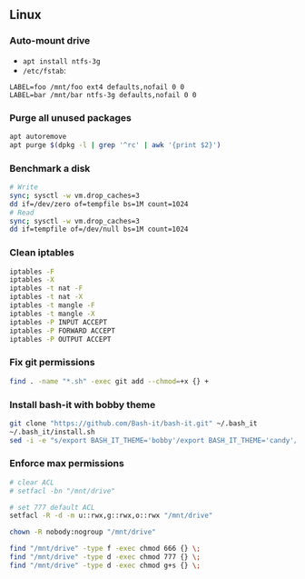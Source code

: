 ## Linux
### Auto-mount drive
- `apt install ntfs-3g`
- `/etc/fstab`:
```
LABEL=foo /mnt/foo ext4 defaults,nofail 0 0
LABEL=bar /mnt/bar ntfs-3g defaults,nofail 0 0
```

### Purge all unused packages
```bash
apt autoremove
apt purge $(dpkg -l | grep '^rc' | awk '{print $2}')
```

### Benchmark a disk
```bash
# Write
sync; sysctl -w vm.drop_caches=3
dd if=/dev/zero of=tempfile bs=1M count=1024
# Read
sync; sysctl -w vm.drop_caches=3
dd if=tempfile of=/dev/null bs=1M count=1024
```

### Clean iptables
```bash
iptables -F
iptables -X
iptables -t nat -F
iptables -t nat -X
iptables -t mangle -F
iptables -t mangle -X
iptables -P INPUT ACCEPT
iptables -P FORWARD ACCEPT
iptables -P OUTPUT ACCEPT
```

### Fix git permissions
```bash
find . -name "*.sh" -exec git add --chmod=+x {} +
```

### Install bash-it with bobby theme
```bash
git clone "https://github.com/Bash-it/bash-it.git" ~/.bash_it
~/.bash_it/install.sh
sed -i -e "s/export BASH_IT_THEME='bobby'/export BASH_IT_THEME='candy'/g" ~/.bashrc
```

### Enforce max permissions
```bash
# clear ACL
# setfacl -bn "/mnt/drive"

# set 777 default ACL
setfacl -R -d -m u::rwx,g::rwx,o::rwx "/mnt/drive"

chown -R nobody:nogroup "/mnt/drive"

find "/mnt/drive" -type f -exec chmod 666 {} \;
find "/mnt/drive" -type d -exec chmod 777 {} \;
find "/mnt/drive" -type d -exec chmod g+s {} \;
```